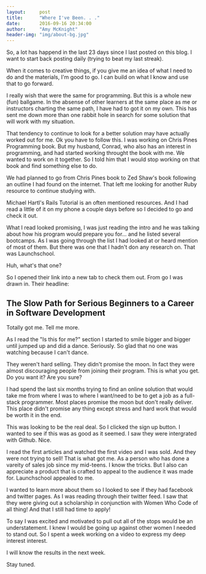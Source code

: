 ```yaml
---
layout:     post
title:      "Where I've Been. . ."
date:       2016-09-16 20:34:00
author:     "Amy McKnight"
header-img: "img/about-bg.jpg"
---
```

So, a lot has happend in the last 23 days since I last posted on this blog. I want to start back posting daily (trying to beat my last streak).

When it comes to creative things, if you give me an idea of what I need to do and the materials, I'm good to go. I can build on what I know and use that to go forward.

I really wish that were the same for programming. But this is a whole new (fun) ballgame. In the absense of other learners at the same place as me or instructors charting the same path, I have had to got it on my own. This has sent me down more than one rabbit hole in search for some solution that will work with my situation. 

That tendency to continue to look for a better solution may have actually worked out for me. Ok you have to follow this. I was working on Chris Pines Programming book. But my husband, Conrad, who also has an interest in programming, and had started working throught the book with me. We wanted to work on it together. So I told him that I would stop working on that book and find something else to do. 

We had planned to go from Chris Pines book to Zed Shaw's book following an outline I had found on the internet. That left me looking for another Ruby resource to continue studying with. 

Michael Hartl's Rails Tutorial is an often mentioned resources. And I had read a little of it on my phone a couple days before so I decided to go and check it out. 

What I read looked promising, I was just reading the intro and he was talking about how his program would prepare you for... and he listed several bootcamps. As I was going through the list I had looked at or heard mention of most of them. But there was one that I hadn't don any research on. That was Launchschool. 

Huh, what's that one?

So I opened their link into a new tab to check them out. From go I was drawn in. Their headline:

## The Slow Path for Serious Beginners to a Career in Software Development

Totally got me. Tell me more.

As I read the "Is this for me?" section I started to smile bigger and bigger until jumped up and did a dance. Seriously. So glad that no one was watching because I can't dance. 

They weren't hard selling. They didn't promise the moon. In fact they were almost discouraging people from joining their program. This is what you get. Do you want it? Are you sure?

I had spend the last six months trying to find an online solution that would take me from where I was to where I want/need to be to get a job as a full-stack programmer. Most places promise the moon but don't really deliver. This place didn't promise any thing except stress and hard work that would be worth it in the end.

This was looking to be the real deal. So I clicked the sign up button. I wanted to see if this was as good as it seemed. I saw they were intergrated with Github. Nice. 

I read the first articles and watched the first video and I was sold. And they were not trying to sell! That is what got me. As a person who has done a vareity of sales job since my mid-teens. I know the tricks. But I also can appreciate a product that is crafted to appeal to the audience it was made for. Launchschool appealed to me. 

I wanted to learn more about them so I looked to see if they had facebook and twitter pages. As I was reading through their twitter feed. I saw that they were giving out a scholarship in conjunction with Women Who Code of all thing! And that I still had time to apply!

To say I was excited and motivated to pull out all of the stops would be an understatement. I knew I would be going up against other women I needed to stand out. So I spent a week working on a video to express my deep interest interest. 

I will know the results in the next week. 

Stay tuned. 





